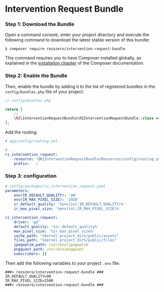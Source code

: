 # Intervention Request Bundle

### Step 1: Download the Bundle

Open a command console, enter your project directory and execute the
following command to download the latest stable version of this bundle:

```console
$ composer require rezozero/intervention-request-bundle
```

This command requires you to have Composer installed globally, as explained
in the [installation chapter](https://getcomposer.org/doc/00-intro.md)
of the Composer documentation.

### Step 2: Enable the Bundle

Then, enable the bundle by adding it to the list of registered bundles
in the `config/bundles.php` file of your project:

```php
// config/bundles.php

return [
    // ...
    \RZ\InterventionRequestBundle\RZInterventionRequestBundle::class => ['all' => true],
];
```

Add the routing:

```yaml
# app/config/routing.yml

# ...
rz_intervention_request:
    resource: "@RZInterventionRequestBundle/Resources/config/routing.yml"
    prefix:   /

```
### Step 3: configuration

```yaml
# config/packages/rz_intervention_request.yaml
parameters:
    env(IR_DEFAULT_QUALITY): '90'
    env(IR_MAX_PIXEL_SIZE): '1920'
    ir_default_quality: '%env(int:IR_DEFAULT_QUALITY)%'
    ir_max_pixel_size: '%env(int:IR_MAX_PIXEL_SIZE)%'

rz_intervention_request:
    driver: 'gd'
    default_quality: '%ir_default_quality%'
    max_pixel_size: '%ir_max_pixel_size%'
    cache_path: "%kernel.project_dir%/public/assets"
    files_path: "%kernel.project_dir%/public/files"
    jpegoptim_path: /usr/bin/jpegoptim
    pngquant_path: /usr/bin/pngquant
    subscribers: []
```

Then add the following variables to your project `.env` file:

```dotenv
###> rezozero/intervention-request-bundle ###
IR_DEFAULT_QUALITY=90
IR_MAX_PIXEL_SIZE=2500
###< rezozero/intervention-request-bundle ###
```
